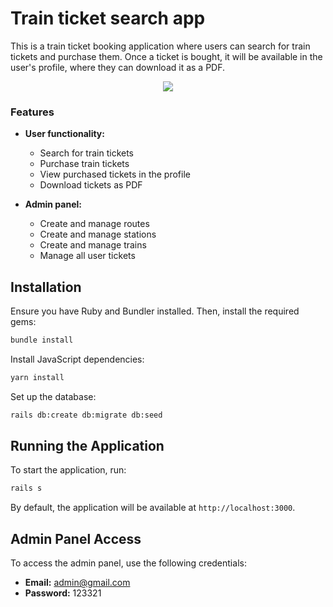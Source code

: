 # Train ticket search app

This is a train ticket booking application where users can search for train tickets and purchase them. Once a ticket is bought, it will be available in the user's profile, where they can download it as a PDF.

<p align="center">
  <img src="https://github.com/user-attachments/assets/555d4357-7cf2-481a-b3d8-f58d8cf81c20">
</p>

### Features

- **User functionality:**
  - Search for train tickets
  - Purchase train tickets
  - View purchased tickets in the profile
  - Download tickets as PDF

- **Admin panel:**
  - Create and manage routes
  - Create and manage stations
  - Create and manage trains
  - Manage all user tickets

## Installation

Ensure you have Ruby and Bundler installed. Then, install the required gems:

```sh
bundle install
```

Install JavaScript dependencies:

```sh
yarn install
```

Set up the database:

```sh
rails db:create db:migrate db:seed
```

## Running the Application

To start the application, run:

```sh
rails s
```

By default, the application will be available at `http://localhost:3000`.

## Admin Panel Access

To access the admin panel, use the following credentials:

- **Email:** admin@gmail.com
- **Password:** 123321

